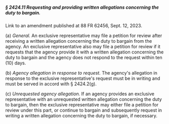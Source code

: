 ##### § 2424.11 Requesting and providing written allegations concerning the duty to bargain. #####

Link to an amendment published at 88 FR 62456, Sept. 12, 2023.

(a) *General.* An exclusive representative may file a petition for review after receiving a written allegation concerning the duty to bargain from the agency. An exclusive representative also may file a petition for review if it requests that the agency provide it with a written allegation concerning the duty to bargain and the agency does not respond to the request within ten (10) days.

(b) *Agency allegation in response to request.* The agency's allegation in response to the exclusive representative's request must be in writing and must be served in accord with § 2424.2(g).

(c) *Unrequested agency allegation.* If an agency provides an exclusive representative with an unrequested written allegation concerning the duty to bargain, then the exclusive representative may either file a petition for review under this part, or continue to bargain and subsequently request in writing a written allegation concerning the duty to bargain, if necessary.